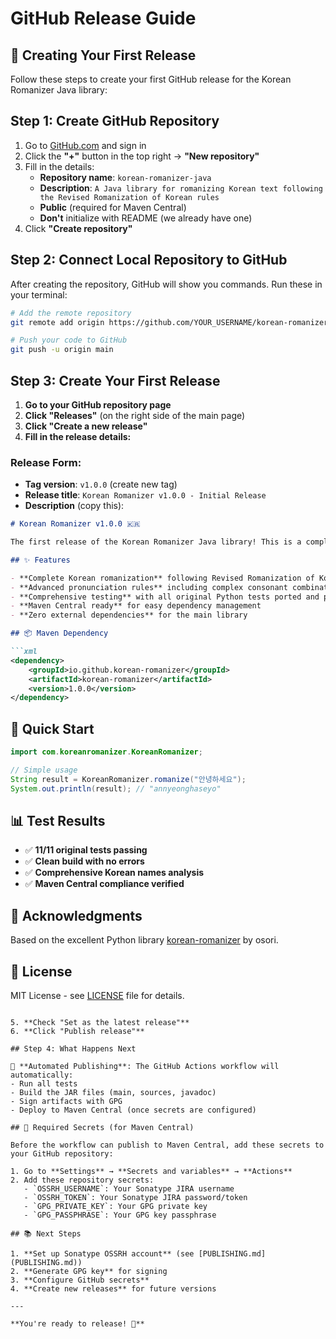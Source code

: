 # GitHub Release Guide

## 🚀 Creating Your First Release

Follow these steps to create your first GitHub release for the Korean Romanizer Java library:

## Step 1: Create GitHub Repository

1. Go to [GitHub.com](https://github.com) and sign in
2. Click the **"+"** button in the top right → **"New repository"**
3. Fill in the details:
   - **Repository name**: `korean-romanizer-java`
   - **Description**: `A Java library for romanizing Korean text following the Revised Romanization of Korean rules`
   - **Public** (required for Maven Central)
   - **Don't** initialize with README (we already have one)
4. Click **"Create repository"**

## Step 2: Connect Local Repository to GitHub

After creating the repository, GitHub will show you commands. Run these in your terminal:

```bash
# Add the remote repository
git remote add origin https://github.com/YOUR_USERNAME/korean-romanizer-java.git

# Push your code to GitHub
git push -u origin main
```

## Step 3: Create Your First Release

1. **Go to your GitHub repository page**
2. **Click "Releases"** (on the right side of the main page)
3. **Click "Create a new release"**
4. **Fill in the release details:**

### Release Form:
- **Tag version**: `v1.0.0` (create new tag)
- **Release title**: `Korean Romanizer v1.0.0 - Initial Release`
- **Description** (copy this):

```markdown
# Korean Romanizer v1.0.0 🇰🇷

The first release of the Korean Romanizer Java library! This is a complete port of the original Python implementation to Java, ready for use as a Maven dependency.

## ✨ Features

- **Complete Korean romanization** following Revised Romanization of Korean rules
- **Advanced pronunciation rules** including complex consonant combinations
- **Comprehensive testing** with all original Python tests ported and passing
- **Maven Central ready** for easy dependency management
- **Zero external dependencies** for the main library

## 📦 Maven Dependency

```xml
<dependency>
    <groupId>io.github.korean-romanizer</groupId>
    <artifactId>korean-romanizer</artifactId>
    <version>1.0.0</version>
</dependency>
```

## 🚀 Quick Start

```java
import com.koreanromanizer.KoreanRomanizer;

// Simple usage
String result = KoreanRomanizer.romanize("안녕하세요");
System.out.println(result); // "annyeonghaseyo"
```

## 📊 Test Results

- ✅ **11/11 original tests passing**
- ✅ **Clean build with no errors**
- ✅ **Comprehensive Korean names analysis**
- ✅ **Maven Central compliance verified**

## 🙏 Acknowledgments

Based on the excellent Python library [korean-romanizer](https://github.com/osori/korean-romanizer) by osori.

## 📄 License

MIT License - see [LICENSE](LICENSE) file for details.
```

5. **Check "Set as the latest release"**
6. **Click "Publish release"**

## Step 4: What Happens Next

🎉 **Automated Publishing**: The GitHub Actions workflow will automatically:
- Run all tests
- Build the JAR files (main, sources, javadoc)
- Sign artifacts with GPG
- Deploy to Maven Central (once secrets are configured)

## 🔑 Required Secrets (for Maven Central)

Before the workflow can publish to Maven Central, add these secrets to your GitHub repository:

1. Go to **Settings** → **Secrets and variables** → **Actions**
2. Add these repository secrets:
   - `OSSRH_USERNAME`: Your Sonatype JIRA username
   - `OSSRH_TOKEN`: Your Sonatype JIRA password/token
   - `GPG_PRIVATE_KEY`: Your GPG private key
   - `GPG_PASSPHRASE`: Your GPG key passphrase

## 📚 Next Steps

1. **Set up Sonatype OSSRH account** (see [PUBLISHING.md](PUBLISHING.md))
2. **Generate GPG key** for signing
3. **Configure GitHub secrets**
4. **Create new releases** for future versions

---

**You're ready to release! 🚀** 